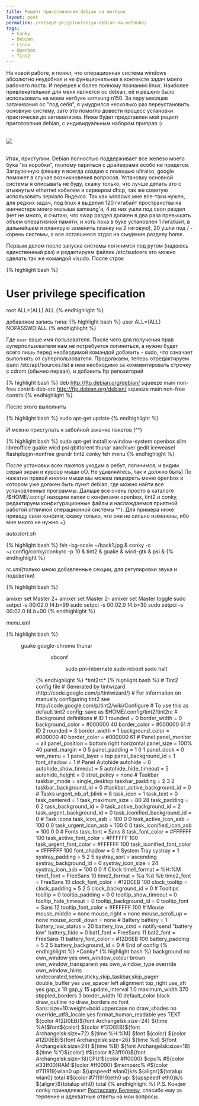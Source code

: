 ```yaml
---
title: Рецепт приготовления debian на нетбуке
layout: post
permalink: /retsept-prigotovleniya-debian-na-netbuke/
tags:
  - Сonky
  - Debian
  - Linux
  - Openbox
  - Tint2
---
```


На новой работе, я понял, что операционная система windows абсолютно неудобная и не функциональная в контексте задач моего рабочего поста. И перешел к более полному познанию linux. Наиболее привлекательной для меня является ос debian, её и решено было использовать на моем нетбуке samsung n150. За пару месяцев затачивания ос "под себя", я умудрился несколько раз переустановить основную систему, зато это помогло довести процесс установки практически до автоматизма. Ниже будет представлен мой рецепт приготовлния debian, с индивидуальным набором приправ :)

<br>
<img  src="https://farm2.staticflickr.com/1643/24812267002_6b2148e948_o.jpg">
<br>
<br>

Итак, приступим. Debian полностью поддерживает все железо моего бука "из коробки", поэтому париться с драйверами особо не придется. Загрузочную флешку я всегда создаю с помощью ultraiso, google поможет в случае возникновения вопросов.
Установку основной системы я описывать не буду, скажу только, что лучше делать это с втыкнутым ethernet кабелем и сервером dhcp, так же советую использовать зеркало Яндекса. Так как windows мне все-таки нужен, для редких задач, под linux я выделил 120 гигабайт пространства на винчестере моего малыша samsung'a, 4 из них ушли под своп раздел (нет не много, я считаю, что swap раздел должен в два раза превышать объем оперативной памяти, и хоть пока в буке установлен 1 гигабайт, в дальнейшем я планирую заменить планку на 2 гиговую), 20 ушли под / - корень системы, а все оставшееся отдал на съедение разделу home.

Первым делом после запуска системы логинимся под рутом (надеюсь единственный раз) и редактируем файлик /etc/sudoers это можно сделать так же командой visudo. После строк

{% highlight bash %}
# User privilege specification
root ALL=(ALL) ALL
{% endhighlight %}

добавляем запись типа:
{% highlight bash %}
user ALL=(ALL) NOPASSWD:ALL
{% endhighlight %}

Где `user` ваше имя пользователя. После чего для получения прав суперпользователя нам не потребуется логиниться, а нужно будет всего лишь перед необходимой командой добавить - sudo, что означает выполнять от суперпользователя. Продолжаем, теперь отредактируем файл /etc/apt/sources.list в нем необходимо за комментировать строчку с cdrom (обычно первая), и добавить ftp репозиторий

{% highlight bash %}
deb http://ftp.debian.org/debian/ squeeze main non-free contrib
deb-src http://ftp.debian.org/debian/ squeeze main non-free contrib
{% endhighlight %}

После этого выполнить

{% highlight bash %}
sudo apt-get update
{% endhighlight %}

И можно приступать к забойной закачке пакетов (^^)

{% highlight bash %}
sudo apt-get install x-window-system openbox slim libreoffice guake wicd psi qbittorent thunar xarchiver gedit iceweasel flashplugin-nonfree grandr tint2 conky feh menu
{% endhighlight %}

После установки всех пакетов уходим в ребут, логинимся, и видим серый экран и курсор мыши оО. Не удивляйтесь, так и должно быть) По нажатии правой кнопки мыши мы можем лицезреть меню openbox в котором уже должен быть пункт debian, где можно найти все установленные программы.
Дальше все очень просто в каталоге /$HOME/.conig/ находим папки с конфигами openbox, tint2 и conky, редактируем конфигурационные файлы и наслаждаемся приятной работой отличной операционной системы ^^). Для примера ниже приведу свои конфиги, скажу только, что они не сильно изменены, ибо мне много не нужно =).

*autostart.sh*

{% highlight bash %}
feh -bg-scale ~/back1.jpg &
conky -c ~/.config/conky/conkyrc -p 10 &
tint2 &
guake &
wicd-gtk &
psi &
{% endhighlight %}

*rc.xml*(только мною добавленные секции, для регулировки звука и подсветки)

{% highlight bash %}
<!-- zvuk + -->
  <keybind key="XF86AudioRaiseVolume">
    <action name="Execute">
      <command>amixer set Master 2+</command>
    </action>
  </keybind>
  <keybind key="XF86AudioLowerVolume">
    <action name="Execute">
      <command>amixer set Master 2-</command>
    </action>
  </keybind>
  <keybind key="XF86AudioMute">
    <action name="Execute">
      <command>amixer set Master toggle</command>
    </action>
  </keybind>
<!--PODSVETKA-->
  <keybind key="XF86MonBrightnessUp">
    <action name="Execute">
      <command>sudo setpci -s 00:02.0 f4.b=99</command>
    </action>
  </keybind>
  <keybind key="XF86MonBrightnessDown">
    <action name="Execute">
      <command>sudo setpci -s 00:02.0 f4.b=30</command>
    </action>
  </keybind>
  <keybind key="XF86Launch1">
    <action name="Execute">
      <command>sudo setpci -s 00:02.0 f4.b=00</command>
    </action>
  </keybind>
{% endhighlight %}

*menu.xml*

{% highlight bash %}
<?xml version="1.0" encoding="utf-8"><openbox_menu xmlns="http://openbox.org/" xmlns:xsi="http://www.w3.org/2001/XMLSchema-instance" xsi:schemaLocation="http://openbox.org/ file:///usr/share/openbox/menu.xsd">
<menu id="root-menu" label="Openbox 3">
  <item label="Терминал">
    <action name="Execute">
      <execute>
        guake
      </execute>
    </action>
  </item>
  <item label="Браузер">
    <action name="Execute">
      <execute>
        google-chrome
      </execute>
    </action>
  </item>
  <item label="Файлы">
    <action name="Execute">
      <execute>
        thunar
      </execute>
    </action>
  </item>
<!-- This requires the presence of the "menu" package to work -->
  <menu id="Debian"/>
    <separator/>
      <menu id="client-list-menu"/>
        <separator/>
          <item label="OpenboxConf">
            <action name="Execute">
              <execute>
                obconf
              </execute>
            </action>
          </item>
          <item label="Reconfigure">
            <action name="Reconfigure"/>
          </item>
          <item label="Restart">
            <action name="Restart"/>
          </item>
        <separator/>
      <menu id="root-menu-942538" label="Реальне?">
        <item label="Гибернация">
          <action name="Execute">
            <execute>
              sudo pm-hibernate
            </execute>
          </action>
        </item>
        <item label="Перезагрузка">
          <action name="Execute">
            <execute>
              sudo reboot
            </execute>
          </action>
        </item>
        <item label="Выкл">
          <action name="Execute">
            <execute>
              sudo halt
            </execute>
          </action>
        </item>
      </menu>
    <item label="Exit">
      <action name="Exit"/>
    </item>
  </menu>
</openbox_menu>
{% endhighlight %}

*tint2rc*

{% highlight bash %}
# Tint2 config file
# Generated by tintwizard (http://code.google.com/p/tintwizard/)
# For information on manually configuring tint2 see http://code.google.com/p/tint2/wiki/Configure
# To use this as default tint2 config: save as $HOME/.config/tint2/tint2rc
# Background definitions

# ID 1
rounded = 0
border_width = 0
background_color = #000000 40
border_color = #000000 61

# ID 2
rounded = 3
border_width = 1
background_color = #000000 40
border_color = #000000 61

# Panel
panel_monitor = all
panel_position = bottom right horizontal
panel_size = 100% 40
panel_margin = 0 5
panel_padding = 1 0 1
panel_dock = 0
wm_menu = 1
panel_layer = top
panel_background_id = 1
font_shadow = 1

# Panel Autohide
autohide = 0
autohide_show_timeout = 5
autohide_hide_timeout = 5
autohide_height = 0
strut_policy = none

# Taskbar
taskbar_mode = single_desktop
taskbar_padding = 2 3 2
taskbar_background_id = 0
#taskbar_active_background_id = 0

# Tasks
urgent_nb_of_blink = 8
task_icon = 1
task_text = 0
task_centered = 1
task_maximum_size = 80 28
task_padding = 6 2
task_background_id = 0
task_active_background_id = 2
task_urgent_background_id = 0
task_iconified_background_id = 0

# Task Icons
task_icon_asb = 100 0 0
task_active_icon_asb = 100 0 0
task_urgent_icon_asb = 100 0 0
task_iconified_icon_asb = 100 0 0

# Fonts
task_font = Sans 8
task_font_color = #FFFFFF 100
task_active_font_color = #FFFFFF 100
task_urgent_font_color = #FFFFFF 100
task_iconified_font_color = #FFFFFF 100
font_shadow = 0

# System Tray
systray = 1
systray_padding = 5 2 5
systray_sort = ascending
systray_background_id = 0
systray_icon_size = 24
systray_icon_asb = 100 0 0

# Clock
time1_format = %H:%M
time1_font = FreeSans 10
time2_format = %a %d %b
time2_font = FreeSans 10
clock_font_color = #12D0EB 100
clock_tooltip =
clock_padding = 5 2 5
clock_background_id = 0

# Tooltips
tooltip = 0
tooltip_padding = 0 0
tooltip_show_timeout = 0
tooltip_hide_timeout = 0
tooltip_background_id = 0
tooltip_font = Sans 12
tooltip_font_color = #FFFFFF 100

# Mouse
mouse_middle = none
mouse_right = none
mouse_scroll_up = none
mouse_scroll_down = none

# Battery
battery = 1
battery_low_status = 20
battery_low_cmd = notify-send "battery low"
battery_hide = 0
bat1_font = FreeSans 11
bat2_font = FreeSans 11
battery_font_color = #12D0EB 100
battery_padding = 5 2 5
battery_background_id = 0

# End of config
{% endhighlight %}

*Conky*

{% highlight bash %}
background no
own_window yes
own_window_colour brown
own_window_transparent yes
own_window_type override
own_window_hints undecorated,below,sticky,skip_taskbar,skip_pager
double_buffer yes
use_spacer left
alignment top_right
use_xft yes
gap_x 10
gap_y 15

update_interval 1.0
maximum_width 370
stippled_borders 3
border_width 10
default_color black

draw_outline no
draw_borders no
font Sans:size=10:weight=bold
uppercase no
draw_shades no
override_utf8_locale yes
format_human_readable yes

TEXT
${color #12D0EB}${font Archangelsk:size=24} ${time %A}$font${color}
${color #12D0EB}${font Archangelsk:size=72} ${time %H:%M} $font ${color}
${color #12D0EB}${font Archangelsk:size=26} ${time %d} ${font Archangelsk:size=24} ${time %B} ${font Archangelsk:size=18} ${time %Y}${color}
#${color #33ff00}${font Archangelsk:size=18}CPU:${color #ff0000} $cpu%
#${color #33ff00}RAM:${color #ff0000} $memperc%
#${color #711919}wlan0 up: ${upspeedf wlan0}k/s ${alignr}${totalup wlan0} total
#${color #711919}eth0 up: ${upspeedf eth0}k/s ${alignr}${totalup eth0} total
{% endhighlight %}

P.S. Конфиг conky принадлежит <a href="http://blog.elve.name/" target="_blank"> Ростиславу Беляеву</a>, спасибо ему за терпение и адекватные ответы на мои вопросы.
